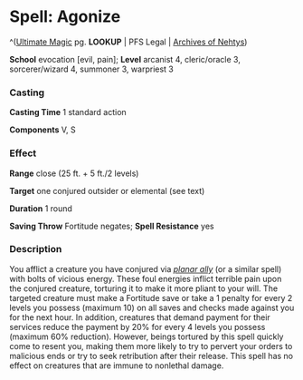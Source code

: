 # Spell: Agonize

^([Ultimate Magic][ss-agonize] pg. **LOOKUP** | PFS Legal | [Archives of Nehtys][sn-agonize])

**School** evocation [evil, pain]; **Level** arcanist 4, cleric/oracle 3, sorcerer/wizard 4, summoner 3, warpriest 3

### Casting

**Casting Time** 1 standard action   

**Components** V, S 

### Effect

**Range** close (25 ft. + 5 ft./2 levels)  

**Target** one conjured outsider or elemental (see text)  

**Duration** 1 round   

**Saving Throw** Fortitude negates; **Spell Resistance** yes 

### Description

You afflict a creature you have conjured via _[planar ally]_ (or a similar spell) with bolts of vicious energy. These foul energies inflict terrible pain upon the conjured creature, torturing it to make it more pliant to your will. The targeted creature must make a Fortitude save or take a 1 penalty for every 2 levels you possess (maximum 10) on all saves and checks made against you for the next hour. In addition, creatures that demand payment for their services reduce the payment by 20% for every 4 levels you possess (maximum 60% reduction). However, beings tortured by this spell quickly come to resent you, making them more likely to try to pervert your orders to malicious ends or try to seek retribution after their release. This spell has no effect on creatures that are immune to nonlethal damage.

[ss-agonize]: http://paizo.com/pathfinderRPG/v57
[sn-agonize]: http://www.archivesofnethys.com/SpellDisplay.aspx?ItemName=Agonize
[planar ally]: http://www.archivesofnethys.com/SpellDisplay.aspx?ItemName=planar%20ally
